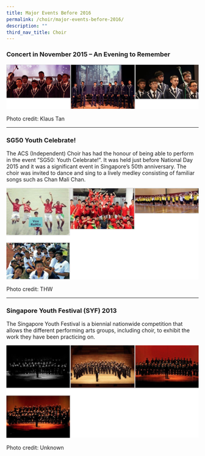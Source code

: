 ```yaml
---
title: Major Events Before 2016
permalink: /choir/major-events-before-2016/
description: ""
third_nav_title: Choir
---
```

### Concert in November 2015 – An Evening to Remember

![](/images/major%20events%20before%202016.png)

Photo credit: Klaus Tan

* * *

### SG50 Youth Celebrate!

The ACS (Independent) Choir has had the honour of being able to perform in the event ”SG50: Youth Celebrate!”. It was held just before National Day 2015 and it was a significant event in Singapore’s 50th anniversary. The choir was invited to dance and sing to a lively medley consisting of familiar songs such as Chan Mali Chan.

![](/images/major%20events%20before%202016%202.png)

Photo credit: THW

* * *

### Singapore Youth Festival (SYF) 2013

The Singapore Youth Festival is a biennial nationwide competition that allows the different performing arts groups, including choir, to exhibit the work they have been practicing on.

![](/images/major%20events%20before%202016%203.png)

Photo credit: Unknown